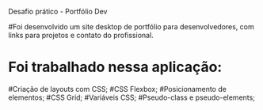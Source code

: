 Desafio prático - Portfólio Dev

#Foi desenvolvido um site desktop de portfólio para desenvolvedores, com links para projetos e contato do profissional.

# Foi trabalhado nessa aplicação:

#Criação de layouts com CSS;            #CSS Flexbox;
#Posicionamento de elementos;           #CSS Grid;
#Variáveis CSS;                         #Pseudo-class e pseudo-elements;